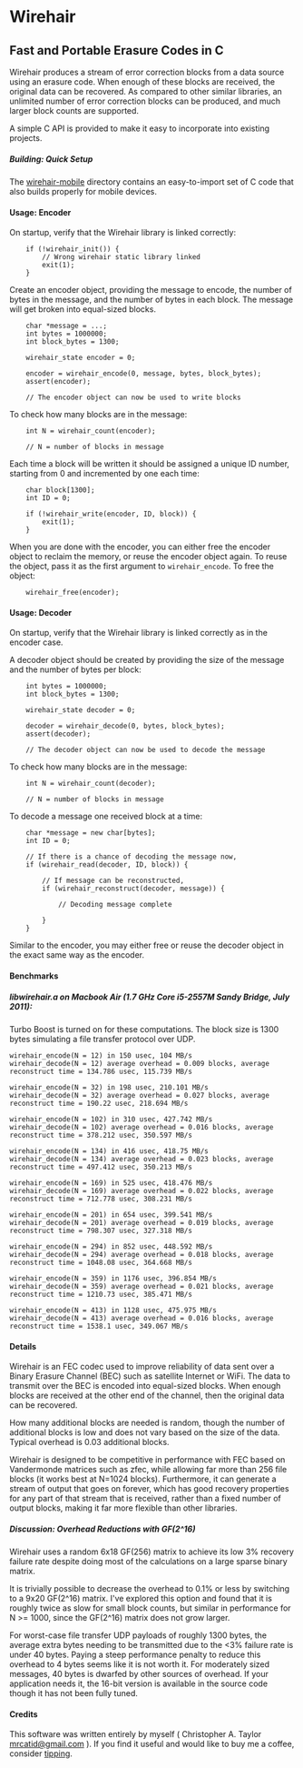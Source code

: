 # Wirehair
## Fast and Portable Erasure Codes in C

Wirehair produces a stream of error correction blocks from a data source
using an erasure code.  When enough of these blocks are received,
the original data can be recovered.  As compared to other similar
libraries, an unlimited number of error correction blocks can be produced,
and much larger block counts are supported.

A simple C API is provided to make it easy to incorporate into existing
projects.


##### Building: Quick Setup

The [wirehair-mobile](https://github.com/catid/wirehair/tree/master/wirehair-mobile)
directory contains an easy-to-import set of C code that also
builds properly for mobile devices.


#### Usage: Encoder

On startup, verify that the Wirehair library is linked correctly:

~~~
	if (!wirehair_init()) {
		// Wrong wirehair static library linked
		exit(1);
	}
~~~

Create an encoder object, providing the message to encode, the number of
bytes in the message, and the number of bytes in each block.  The message
will get broken into equal-sized blocks.

~~~
	char *message = ...;
	int bytes = 1000000;
	int block_bytes = 1300;

	wirehair_state encoder = 0;

	encoder = wirehair_encode(0, message, bytes, block_bytes);
	assert(encoder);

	// The encoder object can now be used to write blocks
~~~

To check how many blocks are in the message:

~~~
	int N = wirehair_count(encoder);

	// N = number of blocks in message
~~~

Each time a block will be written it should be assigned a unique ID number,
starting from 0 and incremented by one each time:

~~~
	char block[1300];
	int ID = 0;

	if (!wirehair_write(encoder, ID, block)) {
		exit(1);
	}
~~~

When you are done with the encoder, you can either free the encoder object
to reclaim the memory, or reuse the encoder object again.  To reuse the
object, pass it as the first argument to `wirehair_encode`.  To free the
object:

~~~
	wirehair_free(encoder);
~~~


#### Usage: Decoder

On startup, verify that the Wirehair library is linked correctly as in
the encoder case.

A decoder object should be created by providing the size of the message
and the number of bytes per block:

~~~
	int bytes = 1000000;
	int block_bytes = 1300;

	wirehair_state decoder = 0;

	decoder = wirehair_decode(0, bytes, block_bytes);
	assert(decoder);

	// The decoder object can now be used to decode the message
~~~

To check how many blocks are in the message:

~~~
	int N = wirehair_count(decoder);

	// N = number of blocks in message
~~~

To decode a message one received block at a time:

~~~
	char *message = new char[bytes];
	int ID = 0;

	// If there is a chance of decoding the message now,
	if (wirehair_read(decoder, ID, block)) {

		// If message can be reconstructed,
		if (wirehair_reconstruct(decoder, message)) {

			// Decoding message complete

		}
	}
~~~

Similar to the encoder, you may either free or reuse the decoder object
in the exact same way as the encoder.


#### Benchmarks

##### libwirehair.a on Macbook Air (1.7 GHz Core i5-2557M Sandy Bridge, July 2011):

Turbo Boost is turned on for these computations.  The block size is 1300 bytes
simulating a file transfer protocol over UDP.

~~~
wirehair_encode(N = 12) in 150 usec, 104 MB/s
wirehair_decode(N = 12) average overhead = 0.009 blocks, average reconstruct time = 134.786 usec, 115.739 MB/s

wirehair_encode(N = 32) in 198 usec, 210.101 MB/s
wirehair_decode(N = 32) average overhead = 0.027 blocks, average reconstruct time = 190.22 usec, 218.694 MB/s

wirehair_encode(N = 102) in 310 usec, 427.742 MB/s
wirehair_decode(N = 102) average overhead = 0.016 blocks, average reconstruct time = 378.212 usec, 350.597 MB/s

wirehair_encode(N = 134) in 416 usec, 418.75 MB/s
wirehair_decode(N = 134) average overhead = 0.023 blocks, average reconstruct time = 497.412 usec, 350.213 MB/s

wirehair_encode(N = 169) in 525 usec, 418.476 MB/s
wirehair_decode(N = 169) average overhead = 0.022 blocks, average reconstruct time = 712.778 usec, 308.231 MB/s

wirehair_encode(N = 201) in 654 usec, 399.541 MB/s
wirehair_decode(N = 201) average overhead = 0.019 blocks, average reconstruct time = 798.307 usec, 327.318 MB/s

wirehair_encode(N = 294) in 852 usec, 448.592 MB/s
wirehair_decode(N = 294) average overhead = 0.018 blocks, average reconstruct time = 1048.08 usec, 364.668 MB/s

wirehair_encode(N = 359) in 1176 usec, 396.854 MB/s
wirehair_decode(N = 359) average overhead = 0.021 blocks, average reconstruct time = 1210.73 usec, 385.471 MB/s

wirehair_encode(N = 413) in 1128 usec, 475.975 MB/s
wirehair_decode(N = 413) average overhead = 0.016 blocks, average reconstruct time = 1538.1 usec, 349.067 MB/s
~~~


#### Details

Wirehair is an FEC codec used to improve reliability of data sent
over a Binary Erasure Channel (BEC) such as satellite Internet or WiFi.
The data to transmit over the BEC is encoded into equal-sized blocks.
When enough blocks are received at the other end of the channel, then
the original data can be recovered.

How many additional blocks are needed is random, though the number
of additional blocks is low and does not vary based on the size of the
data.  Typical overhead is 0.03 additional blocks.

Wirehair is designed to be competitive in performance with FEC based
on Vandermonde matrices such as zfec, while allowing far more than
256 file blocks (it works best at N=1024 blocks).  Furthermore, it
can generate a stream of output that goes on forever, which has good
recovery properties for any part of that stream that is received,
rather than a fixed number of output blocks, making it far more
flexible than other libraries.


##### Discussion: Overhead Reductions with GF(2^16)

Wirehair uses a random 6x18 GF(256) matrix to achieve its low 3%
recovery failure rate despite doing most of the calculations on a
large sparse binary matrix.

It is trivially possible to decrease the overhead to 0.1% or less
by switching to a 9x20 GF(2^16) matrix.  I've explored this option
and found that it is roughly twice as slow for small block counts,
but similar in performance for N >= 1000, since the GF(2^16) matrix
does not grow larger.

For worst-case file transfer UDP payloads of roughly 1300 bytes,
the average extra bytes needing to be transmitted due to the <3%
failure rate is under 40 bytes.  Paying a steep performance penalty
to reduce this overhead to 4 bytes seems like it is not worth it.
For moderately sized messages, 40 bytes is dwarfed by other sources
of overhead.  If your application needs it, the 16-bit version is
available in the source code though it has not been fully tuned.


#### Credits

This software was written entirely by myself ( Christopher A. Taylor <mrcatid@gmail.com> ).  If you
find it useful and would like to buy me a coffee, consider [tipping](https://www.gittip.com/catid/).

